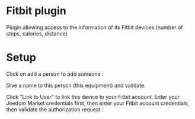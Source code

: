 # Fitbit plugin

Plugin allowing access to the information of its Fitbit devices (number of steps, calories, distance)

# Setup 

Click on add a person to add someone :

Give a name to this person (this equipment) and validate.

Click "Link to User" to link this device to your Fitbit account. Enter your Jeedom Market credentials first, then enter your Fitbit account credentials, then validate the authorization request :